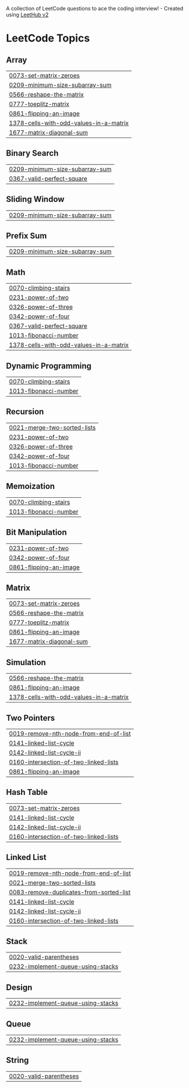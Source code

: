 A collection of LeetCode questions to ace the coding interview! - Created using [LeetHub v2](https://github.com/arunbhardwaj/LeetHub-2.0)
<!---LeetCode Topics Start-->
# LeetCode Topics
## Array
|  |
| ------- |
| [0073-set-matrix-zeroes](https://github.com/Arunyadav009/LeetCode/tree/master/0073-set-matrix-zeroes) |
| [0209-minimum-size-subarray-sum](https://github.com/Arunyadav009/LeetCode/tree/master/0209-minimum-size-subarray-sum) |
| [0566-reshape-the-matrix](https://github.com/Arunyadav009/LeetCode/tree/master/0566-reshape-the-matrix) |
| [0777-toeplitz-matrix](https://github.com/Arunyadav009/LeetCode/tree/master/0777-toeplitz-matrix) |
| [0861-flipping-an-image](https://github.com/Arunyadav009/LeetCode/tree/master/0861-flipping-an-image) |
| [1378-cells-with-odd-values-in-a-matrix](https://github.com/Arunyadav009/LeetCode/tree/master/1378-cells-with-odd-values-in-a-matrix) |
| [1677-matrix-diagonal-sum](https://github.com/Arunyadav009/LeetCode/tree/master/1677-matrix-diagonal-sum) |
## Binary Search
|  |
| ------- |
| [0209-minimum-size-subarray-sum](https://github.com/Arunyadav009/LeetCode/tree/master/0209-minimum-size-subarray-sum) |
| [0367-valid-perfect-square](https://github.com/Arunyadav009/LeetCode/tree/master/0367-valid-perfect-square) |
## Sliding Window
|  |
| ------- |
| [0209-minimum-size-subarray-sum](https://github.com/Arunyadav009/LeetCode/tree/master/0209-minimum-size-subarray-sum) |
## Prefix Sum
|  |
| ------- |
| [0209-minimum-size-subarray-sum](https://github.com/Arunyadav009/LeetCode/tree/master/0209-minimum-size-subarray-sum) |
## Math
|  |
| ------- |
| [0070-climbing-stairs](https://github.com/Arunyadav009/LeetCode/tree/master/0070-climbing-stairs) |
| [0231-power-of-two](https://github.com/Arunyadav009/LeetCode/tree/master/0231-power-of-two) |
| [0326-power-of-three](https://github.com/Arunyadav009/LeetCode/tree/master/0326-power-of-three) |
| [0342-power-of-four](https://github.com/Arunyadav009/LeetCode/tree/master/0342-power-of-four) |
| [0367-valid-perfect-square](https://github.com/Arunyadav009/LeetCode/tree/master/0367-valid-perfect-square) |
| [1013-fibonacci-number](https://github.com/Arunyadav009/LeetCode/tree/master/1013-fibonacci-number) |
| [1378-cells-with-odd-values-in-a-matrix](https://github.com/Arunyadav009/LeetCode/tree/master/1378-cells-with-odd-values-in-a-matrix) |
## Dynamic Programming
|  |
| ------- |
| [0070-climbing-stairs](https://github.com/Arunyadav009/LeetCode/tree/master/0070-climbing-stairs) |
| [1013-fibonacci-number](https://github.com/Arunyadav009/LeetCode/tree/master/1013-fibonacci-number) |
## Recursion
|  |
| ------- |
| [0021-merge-two-sorted-lists](https://github.com/Arunyadav009/LeetCode/tree/master/0021-merge-two-sorted-lists) |
| [0231-power-of-two](https://github.com/Arunyadav009/LeetCode/tree/master/0231-power-of-two) |
| [0326-power-of-three](https://github.com/Arunyadav009/LeetCode/tree/master/0326-power-of-three) |
| [0342-power-of-four](https://github.com/Arunyadav009/LeetCode/tree/master/0342-power-of-four) |
| [1013-fibonacci-number](https://github.com/Arunyadav009/LeetCode/tree/master/1013-fibonacci-number) |
## Memoization
|  |
| ------- |
| [0070-climbing-stairs](https://github.com/Arunyadav009/LeetCode/tree/master/0070-climbing-stairs) |
| [1013-fibonacci-number](https://github.com/Arunyadav009/LeetCode/tree/master/1013-fibonacci-number) |
## Bit Manipulation
|  |
| ------- |
| [0231-power-of-two](https://github.com/Arunyadav009/LeetCode/tree/master/0231-power-of-two) |
| [0342-power-of-four](https://github.com/Arunyadav009/LeetCode/tree/master/0342-power-of-four) |
| [0861-flipping-an-image](https://github.com/Arunyadav009/LeetCode/tree/master/0861-flipping-an-image) |
## Matrix
|  |
| ------- |
| [0073-set-matrix-zeroes](https://github.com/Arunyadav009/LeetCode/tree/master/0073-set-matrix-zeroes) |
| [0566-reshape-the-matrix](https://github.com/Arunyadav009/LeetCode/tree/master/0566-reshape-the-matrix) |
| [0777-toeplitz-matrix](https://github.com/Arunyadav009/LeetCode/tree/master/0777-toeplitz-matrix) |
| [0861-flipping-an-image](https://github.com/Arunyadav009/LeetCode/tree/master/0861-flipping-an-image) |
| [1677-matrix-diagonal-sum](https://github.com/Arunyadav009/LeetCode/tree/master/1677-matrix-diagonal-sum) |
## Simulation
|  |
| ------- |
| [0566-reshape-the-matrix](https://github.com/Arunyadav009/LeetCode/tree/master/0566-reshape-the-matrix) |
| [0861-flipping-an-image](https://github.com/Arunyadav009/LeetCode/tree/master/0861-flipping-an-image) |
| [1378-cells-with-odd-values-in-a-matrix](https://github.com/Arunyadav009/LeetCode/tree/master/1378-cells-with-odd-values-in-a-matrix) |
## Two Pointers
|  |
| ------- |
| [0019-remove-nth-node-from-end-of-list](https://github.com/Arunyadav009/LeetCode/tree/master/0019-remove-nth-node-from-end-of-list) |
| [0141-linked-list-cycle](https://github.com/Arunyadav009/LeetCode/tree/master/0141-linked-list-cycle) |
| [0142-linked-list-cycle-ii](https://github.com/Arunyadav009/LeetCode/tree/master/0142-linked-list-cycle-ii) |
| [0160-intersection-of-two-linked-lists](https://github.com/Arunyadav009/LeetCode/tree/master/0160-intersection-of-two-linked-lists) |
| [0861-flipping-an-image](https://github.com/Arunyadav009/LeetCode/tree/master/0861-flipping-an-image) |
## Hash Table
|  |
| ------- |
| [0073-set-matrix-zeroes](https://github.com/Arunyadav009/LeetCode/tree/master/0073-set-matrix-zeroes) |
| [0141-linked-list-cycle](https://github.com/Arunyadav009/LeetCode/tree/master/0141-linked-list-cycle) |
| [0142-linked-list-cycle-ii](https://github.com/Arunyadav009/LeetCode/tree/master/0142-linked-list-cycle-ii) |
| [0160-intersection-of-two-linked-lists](https://github.com/Arunyadav009/LeetCode/tree/master/0160-intersection-of-two-linked-lists) |
## Linked List
|  |
| ------- |
| [0019-remove-nth-node-from-end-of-list](https://github.com/Arunyadav009/LeetCode/tree/master/0019-remove-nth-node-from-end-of-list) |
| [0021-merge-two-sorted-lists](https://github.com/Arunyadav009/LeetCode/tree/master/0021-merge-two-sorted-lists) |
| [0083-remove-duplicates-from-sorted-list](https://github.com/Arunyadav009/LeetCode/tree/master/0083-remove-duplicates-from-sorted-list) |
| [0141-linked-list-cycle](https://github.com/Arunyadav009/LeetCode/tree/master/0141-linked-list-cycle) |
| [0142-linked-list-cycle-ii](https://github.com/Arunyadav009/LeetCode/tree/master/0142-linked-list-cycle-ii) |
| [0160-intersection-of-two-linked-lists](https://github.com/Arunyadav009/LeetCode/tree/master/0160-intersection-of-two-linked-lists) |
## Stack
|  |
| ------- |
| [0020-valid-parentheses](https://github.com/Arunyadav009/LeetCode/tree/master/0020-valid-parentheses) |
| [0232-implement-queue-using-stacks](https://github.com/Arunyadav009/LeetCode/tree/master/0232-implement-queue-using-stacks) |
## Design
|  |
| ------- |
| [0232-implement-queue-using-stacks](https://github.com/Arunyadav009/LeetCode/tree/master/0232-implement-queue-using-stacks) |
## Queue
|  |
| ------- |
| [0232-implement-queue-using-stacks](https://github.com/Arunyadav009/LeetCode/tree/master/0232-implement-queue-using-stacks) |
## String
|  |
| ------- |
| [0020-valid-parentheses](https://github.com/Arunyadav009/LeetCode/tree/master/0020-valid-parentheses) |
<!---LeetCode Topics End-->